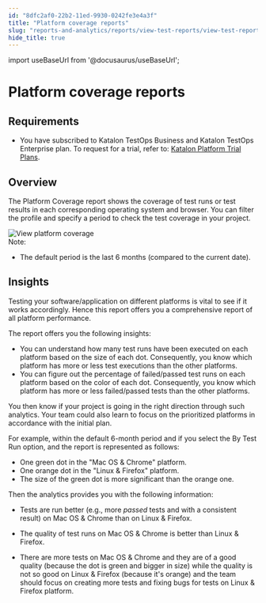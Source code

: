 ```yaml
---
id: "8dfc2af0-22b2-11ed-9930-0242fe3e4a3f"
title: "Platform coverage reports"
slug: "reports-and-analytics/reports/view-test-reports/view-test-reports-in-katalon-testops/view-testops-dashboard/platform-coverage-reports"
hide_title: true
---
```

import useBaseUrl from '@docusaurus/useBaseUrl';


# <a id="id_dashboard-platform-coverage" class="anchor_top_offset"/><a id="ariaid-title1" class="anchor_top_offset"/>Platform coverage reports


## Requirements

<div xmlns="http://www.w3.org/1999/xhtml" className="p"><ul className="ul"><li className="li"><p className="p">You have subscribed to <span className="ph">Katalon TestOps Business</span> and <span className="ph">Katalon TestOps Enterprise</span> plan. To request for a trial, refer to: <a className="xref" href="/docs/administration/katalon-platform-packages/katalon-platform-trial-plans"><span className="ph">Katalon Platform</span> Trial Plans</a>.</p></li></ul></div>

## Overview

<p xmlns="http://www.w3.org/1999/xhtml" className="p">The <span className="ph uicontrol">Platform Coverage</span> report shows the coverage of test runs or test results in each corresponding operating system and browser. You can filter the profile and specify a period to check the test coverage in your project.</p> 
<div xmlns="http://www.w3.org/1999/xhtml" className="p"><img className="image" src={useBaseUrl("/8dfdffb0-22b2-11ed-9930-0242fe3e4a3f.png")} alt="View platform coverage" /><div className="note note note_note"><span className="note__title">Note:</span> <ul className="ul"><li className="li"><p className="p">The default period is the last 6 months (compared to the current date).</p></li></ul></div></div>

## Insights

<p xmlns="http://www.w3.org/1999/xhtml" className="p">Testing your software/application on different platforms is vital to see if it works accordingly. Hence this report offers you a comprehensive report of all platform performance.</p> 
<p xmlns="http://www.w3.org/1999/xhtml" className="p">The report offers you the following insights:</p> 
<ul xmlns="http://www.w3.org/1999/xhtml" className="ul"><li className="li">You can understand how many test runs have been executed on each platform based on the size of each dot. Consequently, you know which platform has more or less test executions than the other platforms.</li><li className="li">You can figure out the percentage of failed/passed test runs on each platform based on the color of each dot. Consequently, you know which platform has more or less failed/passed tests than the other platforms.</li></ul> 
<p xmlns="http://www.w3.org/1999/xhtml" className="p">You then know if your project is going in the right direction through such analytics. Your team could also learn to focus on the prioritized platforms in accordance with the initial plan.</p> 
<p xmlns="http://www.w3.org/1999/xhtml" className="p">For example, within the default 6-month period and if you select the <span className="ph uicontrol">By Test Run</span> option, and the report is represented as follows:</p> 
<ul xmlns="http://www.w3.org/1999/xhtml" className="ul"><li className="li">One green dot in the "Mac OS &amp; Chrome" platform.</li><li className="li">One orange dot in the "Linux &amp; Firefox" platform.</li><li className="li">The size of the green dot is more significant than the orange one.</li></ul> 
<p xmlns="http://www.w3.org/1999/xhtml" className="p">Then the analytics provides you with the following information:</p> 
<ul xmlns="http://www.w3.org/1999/xhtml" className="ul"><li className="li"><p className="p">Tests are run better (e.g., more <em className="ph i">passed</em> tests and with a consistent result) on Mac OS &amp; Chrome than on Linux &amp; Firefox.</p></li><li className="li"><p className="p">The quality of test runs on Mac OS &amp; Chrome is better than Linux &amp; Firefox.</p></li><li className="li"><p className="p">There are more tests on Mac OS &amp; Chrome and they are of a good quality (because the dot is green and bigger in size) while the quality is not so good on Linux &amp; Firefox (because it's orange) and the team should focus on creating more tests and fixing bugs for tests on Linux &amp; Firefox platform.</p></li></ul> 
